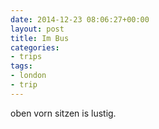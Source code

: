 ```yaml
---
date: 2014-12-23 08:06:27+00:00
layout: post
title: Im Bus
categories:
- trips
tags:
- london
- trip
---
```


oben vorn sitzen is lustig.


